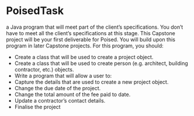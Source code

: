 # PoisedTask

a Java program that will meet part of the client’s specifications. You
don’t have to meet all the client’s specifications at this stage. This
Capstone project will be your first deliverable for Poised. You will build
upon this program in later Capstone projects. For this program, you
should:
* Create a class that will be used to create a project object.
*  Create a class that will be used to create person (e.g. architect,
building contractor, etc.) objects.
* Write a program that will allow a user to:
* Capture the details that are used to create a new project
object.
*  Change the due date of the project.
*  Change the total amount of the fee paid to date.
*  Update a contractor’s contact details.
*  Finalise the project
